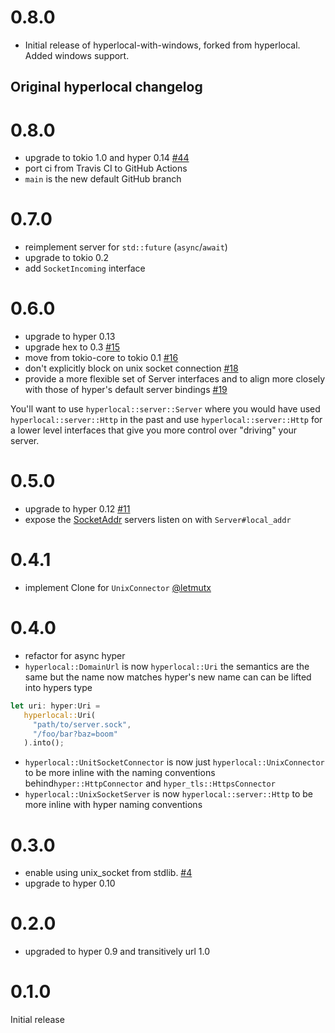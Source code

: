 # 0.8.0

* Initial release of hyperlocal-with-windows, forked from hyperlocal. Added windows support.

## Original hyperlocal changelog

# 0.8.0

* upgrade to tokio 1.0 and hyper 0.14 [#44](https://github.com/softprops/hyperlocal/pull/44)
* port ci from Travis CI to GitHub Actions
* `main` is the new default GitHub branch

# 0.7.0

* reimplement server for `std::future` (`async`/`await`)
* upgrade to tokio 0.2
* add `SocketIncoming` interface

# 0.6.0

* upgrade to hyper 0.13
* upgrade hex to 0.3 [#15](https://github.com/softprops/hyperlocal/pull/15)
* move from tokio-core to tokio 0.1 [#16](https://github.com/softprops/hyperlocal/pull/16)
* don't explicitly block on unix socket connection [#18](https://github.com/softprops/hyperlocal/pull/18)
* provide a more flexible set of Server interfaces and to align more closely with those of hyper's default server bindings [#19](https://github.com/softprops/hyperlocal/pull/19)

You'll want to use `hyperlocal::server::Server` where you would have used `hyperlocal::server::Http` in the past and use
`hyperlocal::server::Http` for a lower level interfaces that give you more control over "driving" your server.

# 0.5.0

* upgrade to hyper 0.12 [#11](https://github.com/softprops/hyperlocal/pull/11)
* expose the [SocketAddr](https://doc.rust-lang.org/std/os/unix/net/struct.SocketAddr.html) servers listen on with `Server#local_addr`

# 0.4.1

* implement Clone for `UnixConnector` [@letmutx](https://github.com/softprops/hyperlocal/pull/7)

# 0.4.0

* refactor for async hyper
* `hyperlocal::DomainUrl` is now `hyperlocal::Uri` the semantics are the same but the name now matches hyper's new name can can be lifted into hypers type

```rust
let uri: hyper:Uri =
   hyperlocal::Uri(
     "path/to/server.sock",
     "/foo/bar?baz=boom"
   ).into();
```
* `hyperlocal::UnitSocketConnector` is now just `hyperlocal::UnixConnector` to be more inline with the naming conventions behind`hyper::HttpConnector` and `hyper_tls::HttpsConnector`
* `hyperlocal::UnixSocketServer` is now  `hyperlocal::server::Http` to be more inline with hyper naming conventions

# 0.3.0

* enable using unix_socket from stdlib. [#4](https://github.com/softprops/hyperlocal/pull/4)
* upgrade to hyper 0.10

# 0.2.0

* upgraded to hyper 0.9 and transitively url 1.0


# 0.1.0

Initial release
